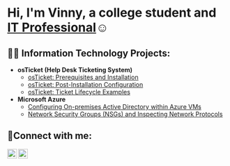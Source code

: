 <h1>Hi, I'm Vinny, a college student and <a href="https://www.linkedin.com/in/vincent-rufrano-0596a1245/?trk=opento_sprofile_details">IT Professional</a>☺</h1>

<h2>👨‍💻 Information Technology Projects:</h2>

- <b>osTicket (Help Desk Ticketing System)</b>
  - [osTicket: Prerequisites and Installation](https://github.com/V2Ruf/osticket-prereqs)
  - [osTicket: Post-Installation Configuration](https://github.com/V2Rufc/post-install-config)
  - [osTicket: Ticket Lifecycle Examples](https://github.com/V2Ruf/ticket-lifecycle)
- <b>Microsoft Azure</b>
  - [Configuring On-premises Active Directory within Azure VMs](https://github.com/V2Ruf/configure-ad)
  - [Network Security Groups (NSGs) and Inspecting Network Protocols](https://github.com/V2Ruf/azure-network-protocols)

<h2>🤳Connect with me:</h2>


[<img align="left" alt="Josh | LinkedIn" width="22px" src="https://cdn1.iconfinder.com/data/icons/logotypes/32/circle-linkedin-512.png" />][linkedin]
[<img align="left" alt="Josh | Gmail" width="22px" src="https://cdn.iconscout.com/icon/free/png-256/free-gmail-logo-icon-download-in-svg-png-gif-file-formats--new-google-logos-pack-icons-2476484.png?f=webp&w=256" />][gmail]


[gmail]: vinny.rufrano2004@gmail.com
[linkedin]: https://www.linkedin.com/in/vincent-rufrano-0596a1245/?trk=opento_sprofile_details
